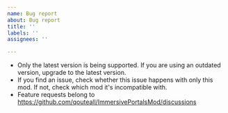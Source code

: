```yaml
---
name: Bug report
about: Bug report
title: ''
labels: ''
assignees: ''

---
```


* Only the latest version is being supported. If you are using an outdated version, upgrade to the latest version.
* If you find an issue, check whether this issue happens with only this mod. If not, check which mod it's incompatible with.
* Feature requests belong to https://github.com/qouteall/ImmersivePortalsMod/discussions
